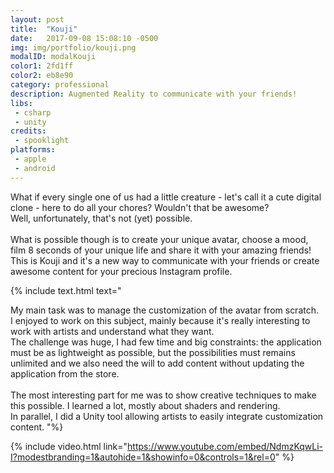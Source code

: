 ```yaml
---
layout: post
title:  "Kouji"
date:   2017-09-08 15:08:10 -0500
img: img/portfolio/kouji.png
modalID: modalKouji
color1: 2fd1ff
color2: eb8e90
category: professional
description: Augmented Reality to communicate with your friends!
libs:
 - csharp
 - unity
credits:
 - spooklight
platforms:
 - apple
 - android
---
```

What if every single one of us had a little creature - let's call it a cute digital clone - here to do all your chores? Wouldn't that be awesome?<br/>
Well, unfortunately, that's not (yet) possible.
<br/><br/>
What is possible though is to create your unique avatar, choose a mood, film 8 seconds of your unique life and share it with your amazing friends!
This is Kouji and it's a new way to communicate with your friends or create awesome content for your precious Instagram profile.

{% include text.html text="

My main task was to manage the customization of the avatar from scratch.<br/>
I enjoyed to work on this subject, mainly because it's really interesting to work with artists and understand what they want.<br/>
The challenge was huge, I had few time and big constraints: the application must be as lightweight as possible, but the possibilities must remains unlimited and we also need the will to add content without updating the application from the store.<br/>
<br/>
The most interesting part for me was to show creative techniques to make this possible. I learned a lot, mostly about shaders and rendering.<br/>
In parallel, I did a Unity tool allowing artists to easily integrate customization content.
"%}

{% include video.html link="https://www.youtube.com/embed/NdmzKqwLi-I?modestbranding=1&autohide=1&showinfo=0&controls=1&rel=0" %}
